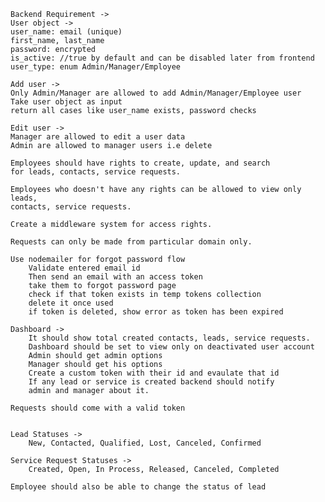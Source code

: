 
	
	Backend Requirement ->
	User object ->
	user_name: email (unique)
	first_name, last_name
	password: encrypted
	is_active: //true by default and can be disabled later from frontend
	user_type: enum Admin/Manager/Employee
	
	Add user ->
	Only Admin/Manager are allowed to add Admin/Manager/Employee user
	Take user object as input
	return all cases like user_name exists, password checks
	
	Edit user ->
	Manager are allowed to edit a user data
	Admin are allowed to manager users i.e delete
	
	Employees should have rights to create, update, and search
	for leads, contacts, service requests.
	
	Employees who doesn't have any rights can be allowed to view only leads,
	contacts, service requests.
	
	Create a middleware system for access rights.
	
	Requests can only be made from particular domain only.
	
	Use nodemailer for forgot password flow
		Validate entered email id
		Then send an email with an access token
		take them to forgot password page
		check if that token exists in temp tokens collection
		delete it once used
		if token is deleted, show error as token has been expired
		
	Dashboard ->
		It should show total created contacts, leads, service requests.
		Dashboard should be set to view only on deactivated user account
		Admin should get admin options
		Manager should get his options
		Create a custom token with their id and evaulate that id
		If any lead or service is created backend should notify
		admin and manager about it.
		
	Requests should come with a valid token
	

	Lead Statuses ->
		New, Contacted, Qualified, Lost, Canceled, Confirmed
	
	Service Request Statuses ->
		Created, Open, In Process, Released, Canceled, Completed
		
	Employee should also be able to change the status of lead
	
	 
	
